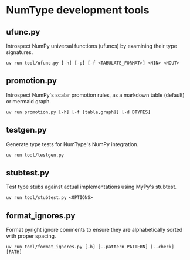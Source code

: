 # NumType development tools

## ufunc.py

Introspect NumPy universal functions (ufuncs) by examining their type signatures.

```shell
uv run tool/ufunc.py [-h] [-p] [-f <TABULATE_FORMAT>] <NIN> <NOUT>
```

## promotion.py

Introspect NumPy's scalar promotion rules, as a markdown table (default) or mermaid graph.

```shell
uv run promotion.py [-h] [-f {table,graph}] [-d DTYPES]
```

## testgen.py

Generate type tests for NumType's NumPy integration.

```shell
uv run tool/testgen.py
```

## stubtest.py

Test type stubs against actual implementations using MyPy's stubtest.

```shell
uv run tool/stubtest.py <OPTIONS>
```

## format_ignores.py

Format pyright ignore comments to ensure they are alphabetically sorted with proper spacing.

```shell
uv run tool/format_ignores.py [-h] [--pattern PATTERN] [--check] [PATH]
```
